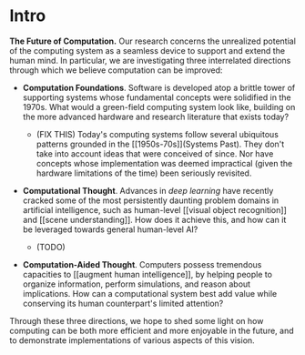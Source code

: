 Intro
=====

**The Future of Computation.** Our research concerns the unrealized potential of the computing system as a seamless device to support and extend the human mind. In particular, we are investigating three interrelated directions through which we believe computation can be improved:

- **Computation Foundations**. Software is developed atop a brittle tower of supporting systems whose fundamental concepts were solidified in the 1970s. What would a green-field computing system look like, building on the more advanced hardware and research literature that exists today?

  - (FIX THIS) Today's computing systems follow several ubiquitous patterns grounded in the [[1950s-70s]](Systems Past). They don't take into account ideas that were conceived of since. Nor have concepts whose implementation was deemed impractical (given the hardware limitations of the time) been seriously revisited.

- **Computational Thought**. Advances in *deep learning* have recently cracked some of the most persistently daunting problem domains in artificial intelligence, such as human-level [[visual object recognition]] and [[scene understanding]]. How does it achieve this, and how can it be leveraged towards general human-level AI?

  - (TODO)

- **Computation-Aided Thought**. Computers possess tremendous capacities to [[augment human intelligence]], by helping people to organize information, perform simulations, and reason about implications. How can a computational system best add value while conserving its human counterpart's limited attention?

Through these three directions, we hope to shed some light on how computing can be both more efficient and more enjoyable in the future, and to demonstrate implementations of various aspects of this vision.
